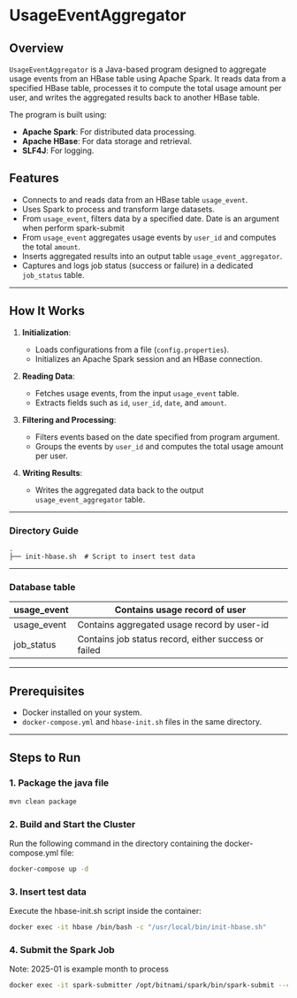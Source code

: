 # UsageEventAggregator

## Overview
`UsageEventAggregator` is a Java-based program designed to aggregate usage events from an HBase table using Apache Spark. It reads data from a specified HBase table, processes it to compute the total usage amount per user, and writes the aggregated results back to another HBase table.

The program is built using:
- **Apache Spark**: For distributed data processing.
- **Apache HBase**: For data storage and retrieval.
- **SLF4J**: For logging.

## Features
- Connects to and reads data from an HBase table `usage_event`.
- Uses Spark to process and transform large datasets.
- From `usage_event`, filters data by a specified date. Date is an argument when perform spark-submit
- From `usage_event` aggregates usage events by `user_id` and computes the total `amount`.
- Inserts aggregated results into an output table `usage_event_aggregator`.
- Captures and logs job status (success or failure) in a dedicated `job_status` table.

---

## How It Works
1. **Initialization**:
    - Loads configurations from a file (`config.properties`).
    - Initializes an Apache Spark session and an HBase connection.

2. **Reading Data**:
    - Fetches usage events, from the input `usage_event` table.
    - Extracts fields such as `id`, `user_id`, `date`, and `amount`.

3. **Filtering and Processing**:
    - Filters events based on the date specified from program argument.
    - Groups the events by `user_id` and computes the total usage amount per user.

4. **Writing Results**:
    - Writes the aggregated data back to the output `usage_event_aggregator` table.

---
### Directory Guide

    .
    ├── init-hbase.sh  # Script to insert test data

---
### Database table
usage_event | Contains usage record of user                        |
--- |------------------------------------------------------|
usage_event | Contains aggregated usage record by user-id          |
job_status | Contains job status record, either success or failed |

---

## Prerequisites

- Docker installed on your system.
- `docker-compose.yml` and `hbase-init.sh` files in the same directory.

---
## Steps to Run

### 1. Package the java file

```bash
mvn clean package
```

### 2.  Build and Start the Cluster
Run the following command in the directory containing the docker-compose.yml file:

```bash
docker-compose up -d
```

### 3. Insert test data
Execute the hbase-init.sh script inside the container:

```bash
docker exec -it hbase /bin/bash -c "/usr/local/bin/init-hbase.sh"
```

### 4. Submit the Spark Job
Note: 2025-01 is example month to process
```bash
docker exec -it spark-submitter /opt/bitnami/spark/bin/spark-submit --class personal.syaz.UsageEventAggregatorJob --master spark://spark-master:7077 --conf "spark.hadoopRDD.ignoreEmptySplits=false" /opt/spark-apps/usage-event-aggregator-1.0-SNAPSHOT.jar 2025-01
```